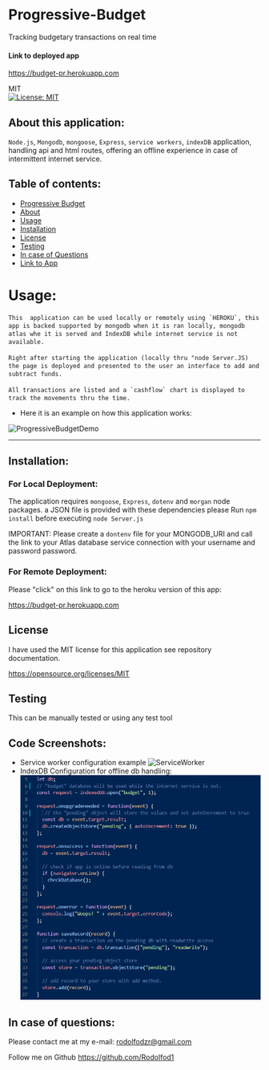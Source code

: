 # Progressive-Budget
Tracking budgetary transactions on real time 

#### Link to deployed app
 <https://budget-pr.herokuapp.com>
   
MIT<br>[![License: MIT](https://img.shields.io/badge/License-MIT-yellow.svg)](https://opensource.org/licenses/MIT)

## About this application:
`Node.js`, `Mongodb`, `mongoose`, `Express`, `service workers`, `indexDB` application, handling api and html routes, offering an offline experience in case of intermittent internet service.

## Table of contents:
* [Progressive Budget](#Progressive-Budget)
* [About](#about-this-application)
* [Usage](#usage)
* [Installation](#installation)
* [License](#license)
* [Testing](#special-testing-instructions)
* [In case of Questions](#in-case-of-questions)
* [Link to App](#Link-to-deployed-app)

# Usage:
    This  application can be used locally or remotely using `HEROKU`, this app is backed supported by mongodb when it is ran locally, mongodb atlas whe it is served and IndexDB while internet service is not available.

    Right after starting the application (locally thru "node Server.JS) the page is deployed and presented to the user an interface to add and subtract funds.

    All transactions are listed and a `cashflow` chart is displayed to track the movements thru the time. 

- Here it is an example on how this application works:

![ProgressiveBudgetDemo](public/assets/BudgetDemo.gif)

---
## Installation:
### For Local Deployment: 
The application requires `mongoose`, `Express`, `dotenv` and `morgan` node packages.
a JSON file is provided with these dependencies please Run `npm install`  before executing `node Server.js`

IMPORTANT: Please create a `dontenv` file for your MONGODB_URI and call the link to your Atlas database service connection with your username and password  password.

### For Remote Deployment: 
Please "click" on this link to go to the heroku version of this app:

<https://budget-pr.herokuapp.com>

## License
I have used the MIT license for this application see repository documentation.

<https://opensource.org/licenses/MIT>

## Testing
This can be manually tested or using any test tool

## Code Screenshots:
- Service worker configuration example 
![ServiceWorker](public/assets/img/erviceWorkerimg.png)<br>
- IndexDB Configuration for offline db handling:<br>
![IndexDB](public/assets/img/IndexDBImg.png)
 


## In case of questions:
Please contact me at my e-mail: 
rodolfodzr@gmail.com

Follow me on Github
<https://github.com/Rodolfod1>